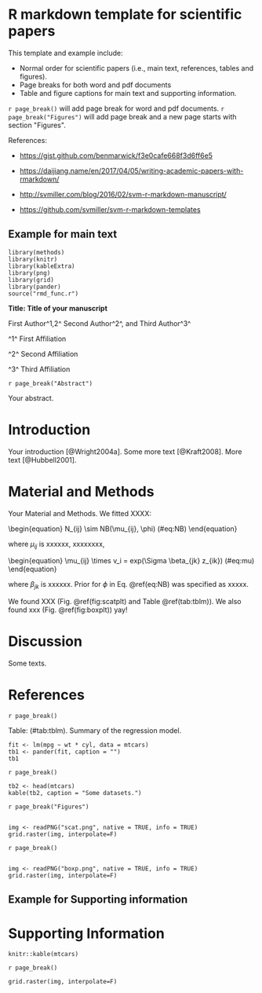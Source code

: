 # R markdown template for scientific papers

This template and example include:

- Normal order for scientific papers (i.e., main text, references, tables and figures).
- Page breaks for both word and pdf documents
- Table and figure captions for main text and supporting information.


`r page_break()` will add page break for word and pdf documents. `r page_break("Figures")` will add page break and a new page starts with section "Figures".

References:

- https://gist.github.com/benmarwick/f3e0cafe668f3d6ff6e5

- https://daijiang.name/en/2017/04/05/writing-academic-papers-with-rmarkdown/

- http://svmiller.com/blog/2016/02/svm-r-markdown-manuscript/

- https://github.com/svmiller/svm-r-markdown-templates

## Example for main text

```{r caching, include=FALSE}
library(methods)
library(knitr)
library(kableExtra)
library(png)
library(grid)
library(pander)
source("rmd_func.r")
```


**Title: Title of your manuscript**

$$ $$

First Author^1,2^ Second Author^2^, and Third Author^3^

$$ $$

^1^ First Affiliation

^2^ Second Affiliation

^3^ Third Affiliation


`r page_break("Abstract")`

Your abstract.

# Introduction

Your introduction [@Wright2004a]. Some more text [@Kraft2008]. More text [@Hubbell2001].

# Material and Methods

Your Material and Methods. We fitted XXXX:

\begin{equation}
N_{ij} \sim NB(\mu_{ij}, \phi)
(\#eq:NB)
\end{equation}

where $\mu_{ij}$ is xxxxxx, xxxxxxxx,

\begin{equation}
\mu_{ij} \times v_i = exp(\Sigma \beta_{jk} z_{ik})
(\#eq:mu)
\end{equation}

where $\beta_{jk}$ is xxxxxx. Prior for $\phi$ in Eq. \@ref(eq:NB) was specified as xxxxx.

We found XXX (Fig. \@ref(fig:scatplt) and Table \@ref(tab:tblm)). We also found xxx (Fig. \@ref(fig:boxplt)) yay!

# Discussion

Some texts.

# References

<div id="refs"></div>


`r page_break()`


Table: (\#tab:tblm). Summary of the regression model.

```{r tblm, echo = FALSE}
fit <- lm(mpg ~ wt * cyl, data = mtcars)
tb1 <- pander(fit, caption = "")
tb1
```

`r page_break()`

```{r tblm2, echo = FALSE}
tb2 <- head(mtcars)
kable(tb2, caption = "Some datasets.")

```

`r page_break("Figures")`

```{r scatplt, echo = F, dpi = 300, fig.width = 5, fig.height = 5, fig.cap = "Scatter plot of XXX. Each point indicates XXXX."}

img <- readPNG("scat.png", native = TRUE, info = TRUE)
grid.raster(img, interpolate=F)

```

`r page_break()`

```{r boxplt, echo = F, dpi = 300, fig.width = 5, fig.height = 5, fig.cap = "Boxplot of XXXX."}

img <- readPNG("boxp.png", native = TRUE, info = TRUE)
grid.raster(img, interpolate=F)

```

## Example for Supporting information

# Supporting Information

```{r stab, anchor = "table", tab.cap = "Dataset", echo = FALSE}
knitr::kable(mtcars)
```

`r page_break()`

```{r bar, anchor = "figure", echo = F, dpi = 300, fig.width = 5, fig.height = 5, fig.cap = "Bar plot of XXX."}
grid.raster(img, interpolate=F)

```
